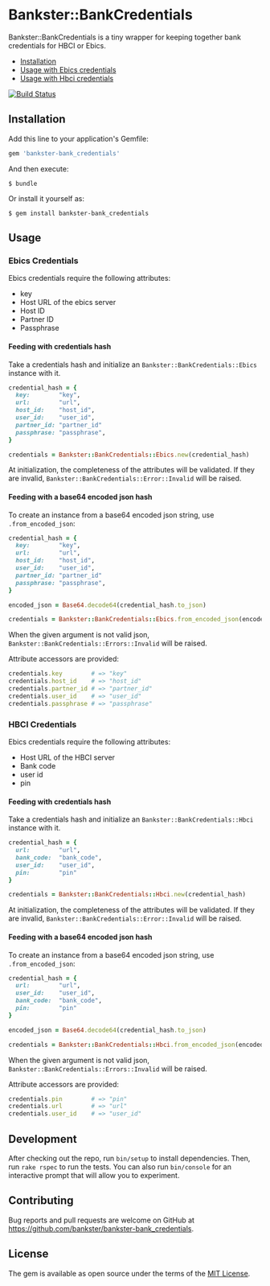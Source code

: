 # Bankster::BankCredentials

Bankster::BankCredentials is a tiny wrapper for keeping together bank credentials for HBCI or Ebics. 

- [Installation](#installation)
- [Usage with Ebics credentials](#ebics-credentials)
- [Usage with Hbci credentials](#hbci-credentials)

[![Build Status](https://travis-ci.org/bankster/bankster-bank_credentials.svg?branch=master)](https://travis-ci.org/bankster/bankster-bank_credentials)

## Installation

Add this line to your application's Gemfile:

```ruby
gem 'bankster-bank_credentials'
```

And then execute:

    $ bundle

Or install it yourself as:

    $ gem install bankster-bank_credentials

## Usage

### Ebics Credentials

Ebics credentials require the following attributes:

* key
* Host URL of the ebics server
* Host ID
* Partner ID
* Passphrase

#### Feeding with credentials hash
Take a credentials hash and initialize an `Bankster::BankCredentials::Ebics` instance with it. 
```ruby
credential_hash = {
  key:        "key",
  url:        "url",
  host_id:    "host_id",
  user_id:    "user_id",
  partner_id: "partner_id"
  passphrase: "passphrase",
}

credentials = Bankster::BankCredentials::Ebics.new(credential_hash)
```
At initialization, the completeness of the attributes will be validated. If they are invalid, `Bankster::BankCredentials::Error::Invalid` will be raised. 


#### Feeding with a base64 encoded json hash
To create an instance from a base64 encoded json string, use `.from_encoded_json`:
```ruby
credential_hash = {
  key:        "key",
  url:        "url",
  host_id:    "host_id",
  user_id:    "user_id",
  partner_id: "partner_id"
  passphrase: "passphrase",
}

encoded_json = Base64.decode64(credential_hash.to_json)

credentials = Bankster::BankCredentials::Ebics.from_encoded_json(encoded_json)
```
When the given argument is not valid json, `Bankster::BankCredentials::Errors::Invalid` will be raised.

Attribute accessors are provided:
```ruby
credentials.key        # => "key"
credentials.host_id    # => "host_id"
credentials.partner_id # => "partner_id"
credentials.user_id    # => "user_id"
credentials.passphrase # => "passphrase"
```


### HBCI Credentials

Ebics credentials require the following attributes:

* Host URL of the HBCI server
* Bank code
* user id
* pin

#### Feeding with credentials hash
Take a credentials hash and initialize an `Bankster::BankCredentials::Hbci` instance with it. 
```ruby
credential_hash = {
  url:        "url",
  bank_code:  "bank_code",
  user_id:    "user_id",
  pin:        "pin"
}

credentials = Bankster::BankCredentials::Hbci.new(credential_hash)
```
At initialization, the completeness of the attributes will be validated. If they are invalid, `Bankster::BankCredentials::Error::Invalid` will be raised. 


#### Feeding with a base64 encoded json hash
To create an instance from a base64 encoded json string, use `.from_encoded_json`:
```ruby
credential_hash = {
  url:        "url",
  user_id:    "user_id",
  bank_code:  "bank_code",
  pin:        "pin"
}

encoded_json = Base64.decode64(credential_hash.to_json)

credentials = Bankster::BankCredentials::Hbci.from_encoded_json(encoded_json)
```
When the given argument is not valid json, `Bankster::BankCredentials::Errors::Invalid` will be raised.

Attribute accessors are provided:
```ruby
credentials.pin        # => "pin"
credentials.url        # => "url"
credentials.user_id    # => "user_id"
```

## Development

After checking out the repo, run `bin/setup` to install dependencies. Then, run `rake rspec` to run the tests. You can also run `bin/console` for an interactive prompt that will allow you to experiment.

## Contributing

Bug reports and pull requests are welcome on GitHub at https://github.com/bankster/bankster-bank_credentials.


## License

The gem is available as open source under the terms of the [MIT License](http://opensource.org/licenses/MIT).

